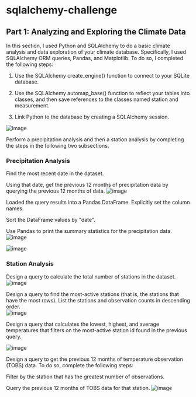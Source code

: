 # sqlalchemy-challenge    
## Part 1: Analyzing and Exploring the Climate Data <br />       
In this section, I used Python and SQLAlchemy to do a basic climate analysis and data exploration of your climate database. Specifically, I used SQLAlchemy ORM queries, Pandas, and Matplotlib. To do so, I completed the following steps:

1. Use the SQLAlchemy create_engine() function to connect to your SQLite database. 

2. Use the SQLAlchemy automap_base() function to reflect your tables into classes, and then save references to the classes named station and measurement.

3. Link Python to the database by creating a SQLAlchemy session.  
  
![image](https://github.com/dclaxto1/sqlalchemy-challenge/assets/128431134/d3427b3f-a1db-4156-826d-c883565ecddf)
 

Perform a precipitation analysis and then a station analysis by completing the steps in the following two subsections.  

### Precipitation Analysis
Find the most recent date in the dataset.

Using that date, get the previous 12 months of precipitation data by querying the previous 12 months of data.
![image](https://github.com/dclaxto1/sqlalchemy-challenge/assets/128431134/db5bb81e-a624-4220-ad3c-428f5d297e49)

Loaded the query results into a Pandas DataFrame. Explicitly set the column names.

Sort the DataFrame values by "date".

Use Pandas to print the summary statistics for the precipitation data.
![image](https://github.com/dclaxto1/sqlalchemy-challenge/assets/128431134/13f51128-c648-4f7a-a295-b1b773309575)

![image](https://github.com/dclaxto1/sqlalchemy-challenge/assets/128431134/7ec0e1aa-33b7-4c14-b08c-f7a6c77466e4)


### Station Analysis
Design a query to calculate the total number of stations in the dataset.
![image](https://github.com/dclaxto1/sqlalchemy-challenge/assets/128431134/775571c6-26dc-4a46-9776-81d561bb311e)  

Design a query to find the most-active stations (that is, the stations that have the most rows). List the stations and observation counts in descending order. <br />
![image](https://github.com/dclaxto1/sqlalchemy-challenge/assets/128431134/8b2fd16e-9ab5-4d9b-802a-271a79d5a0cb)



Design a query that calculates the lowest, highest, and average temperatures that filters on the most-active station id found in the previous query.<br />

![image](https://github.com/dclaxto1/sqlalchemy-challenge/assets/128431134/d1b69d07-cd99-49cc-9453-0dbcf525c62d)

Design a query to get the previous 12 months of temperature observation (TOBS) data. To do so, complete the following steps:

Filter by the station that has the greatest number of observations.

Query the previous 12 months of TOBS data for that station.
![image](https://github.com/dclaxto1/sqlalchemy-challenge/assets/128431134/6925131f-2126-415f-b19c-c12120df136a)
